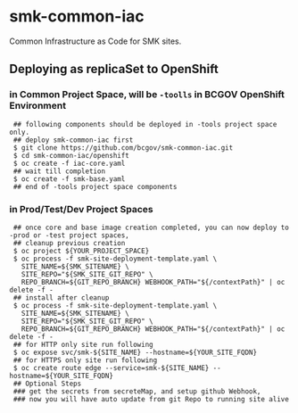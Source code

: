# smk-common-iac
Common Infrastructure as Code for SMK sites.

## Deploying as replicaSet to OpenShift

### in Common Project Space, will be `-toolls` in BCGOV OpenShift Environment

```
 ## following components should be deployed in -tools project space only.
 ## deploy smk-common-iac first
 $ git clone https://github.com/bcgov/smk-common-iac.git
 $ cd smk-common-iac/openshift
 $ oc create -f iac-core.yaml
 ## wait till completion 
 $ oc create -f smk-base.yaml
 ## end of -tools project space components
```

### in Prod/Test/Dev Project Spaces
```
 ## once core and base image creation completed, you can now deploy to -prod or -test project spaces, 
 ## cleanup previous creation
 $ oc project ${YOUR_PROJECT_SPACE}
 $ oc process -f smk-site-deployment-template.yaml \
   SITE_NAME=${SMK_SITENAME} \
   SITE_REPO="${SMK_SITE_GIT_REPO" \
   REPO_BRANCH=${GIT_REPO_BRANCH} WEBHOOK_PATH="${/contextPath}" | oc delete -f -
 ## install after cleanup
 $ oc process -f smk-site-deployment-template.yaml \
   SITE_NAME=${SMK_SITENAME} \
   SITE_REPO="${SMK_SITE_GIT_REPO" \
   REPO_BRANCH=${GIT_REPO_BRANCH} WEBHOOK_PATH="${/contextPath}" | oc delete -f -
 ## for HTTP only site run following  
 $ oc expose svc/smk-${SITE_NAME} --hostname=${YOUR_SITE_FQDN}
 ## for HTTPS only site run following
 $ oc create route edge --service=smk-${SITE_NAME} --hostname=${YOUR_SITE_FQDN}
 ## Optional Steps
 ### get the secrets from secreteMap, and setup github Webhook, 
 ### now you will have auto update from git Repo to running site alive
```
